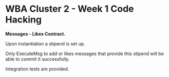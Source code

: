 # WBA Cluster 2 - Week 1 Code Hacking

**Messages - Likes Contract.**

Upon instantiation a stipend is set up. 

Only ExecuteMsg to add or likes messages that provide this stipend will be able to commit it successfully.

Integration tests are provided.


